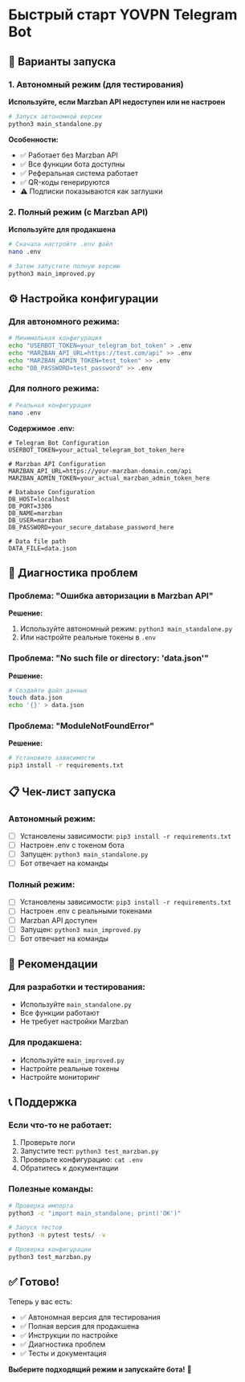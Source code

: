 # Быстрый старт YOVPN Telegram Bot

## 🚀 Варианты запуска

### 1. Автономный режим (для тестирования)
**Используйте, если Marzban API недоступен или не настроен**

```bash
# Запуск автономной версии
python3 main_standalone.py
```

**Особенности:**
- ✅ Работает без Marzban API
- ✅ Все функции бота доступны
- ✅ Реферальная система работает
- ✅ QR-коды генерируются
- ⚠️ Подписки показываются как заглушки

### 2. Полный режим (с Marzban API)
**Используйте для продакшена**

```bash
# Сначала настройте .env файл
nano .env

# Затем запустите полную версию
python3 main_improved.py
```

## ⚙️ Настройка конфигурации

### Для автономного режима:
```bash
# Минимальная конфигурация
echo "USERBOT_TOKEN=your_telegram_bot_token" > .env
echo "MARZBAN_API_URL=https://test.com/api" >> .env
echo "MARZBAN_ADMIN_TOKEN=test_token" >> .env
echo "DB_PASSWORD=test_password" >> .env
```

### Для полного режима:
```bash
# Реальная конфигурация
nano .env
```

**Содержимое .env:**
```env
# Telegram Bot Configuration
USERBOT_TOKEN=your_actual_telegram_bot_token_here

# Marzban API Configuration
MARZBAN_API_URL=https://your-marzban-domain.com/api
MARZBAN_ADMIN_TOKEN=your_actual_marzban_admin_token_here

# Database Configuration
DB_HOST=localhost
DB_PORT=3306
DB_NAME=marzban
DB_USER=marzban
DB_PASSWORD=your_secure_database_password_here

# Data file path
DATA_FILE=data.json
```

## 🔧 Диагностика проблем

### Проблема: "Ошибка авторизации в Marzban API"
**Решение:**
1. Используйте автономный режим: `python3 main_standalone.py`
2. Или настройте реальные токены в `.env`

### Проблема: "No such file or directory: 'data.json'"
**Решение:**
```bash
# Создайте файл данных
touch data.json
echo '{}' > data.json
```

### Проблема: "ModuleNotFoundError"
**Решение:**
```bash
# Установите зависимости
pip3 install -r requirements.txt
```

## 📋 Чек-лист запуска

### Автономный режим:
- [ ] Установлены зависимости: `pip3 install -r requirements.txt`
- [ ] Настроен .env с токеном бота
- [ ] Запущен: `python3 main_standalone.py`
- [ ] Бот отвечает на команды

### Полный режим:
- [ ] Установлены зависимости: `pip3 install -r requirements.txt`
- [ ] Настроен .env с реальными токенами
- [ ] Marzban API доступен
- [ ] Запущен: `python3 main_improved.py`
- [ ] Бот отвечает на команды

## 🎯 Рекомендации

### Для разработки и тестирования:
- Используйте `main_standalone.py`
- Все функции работают
- Не требует настройки Marzban

### Для продакшена:
- Используйте `main_improved.py`
- Настройте реальные токены
- Настройте мониторинг

## 📞 Поддержка

### Если что-то не работает:
1. Проверьте логи
2. Запустите тест: `python3 test_marzban.py`
3. Проверьте конфигурацию: `cat .env`
4. Обратитесь к документации

### Полезные команды:
```bash
# Проверка импорта
python3 -c "import main_standalone; print('OK')"

# Запуск тестов
python3 -m pytest tests/ -v

# Проверка конфигурации
python3 test_marzban.py
```

## ✅ Готово!

Теперь у вас есть:
- ✅ Автономная версия для тестирования
- ✅ Полная версия для продакшена
- ✅ Инструкции по настройке
- ✅ Диагностика проблем
- ✅ Тесты и документация

**Выберите подходящий режим и запускайте бота!** 🚀